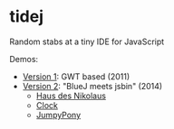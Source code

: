 tidej
=====

Random stabs at a tiny IDE for JavaScript

Demos:

- [Version 1](http://tidejapp.appspot.com/#): GWT based (2011)
- [Version 2](http://tidejnet.appspot.com/v2/): "BlueJ meets jsbin" (2014)
    - [Haus des Nikolaus](http://tidejnet.appspot.com/#id=mdujlmputkx0)
    - [Clock](http://tidejnet.appspot.com/#id=1b2ep3i3uvyse)
    - [JumpyPony](http://tidejnet.appspot.com/#id=c17ss0yumbos)
